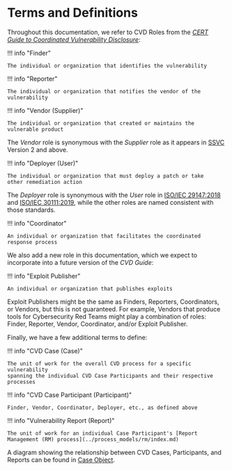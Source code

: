 # Terms and Definitions

Throughout this documentation, we refer to CVD Roles from the [*CERT Guide to Coordinated
Vulnerability Disclosure*](https://certcc.github.io/CERT-Guide-to-CVD):

!!! info "Finder"

    The individual or organization that identifies the vulnerability

!!! info "Reporter"

    The individual or organization that notifies the vendor of the
    vulnerability

!!! info "Vendor (Supplier)"

    The individual or organization that created or maintains the
    vulnerable product

The *Vendor* role is synonymous with the *Supplier* role as it appears
in [SSVC](https://github.com/CERTCC/SSVC) Version 2 and above.

!!! info "Deployer (User)"

    The individual or organization that must deploy a patch or take
    other remediation action

The *Deployer* role is synonymous with the *User* role in
[ISO/IEC 29147:2018](https://www.iso.org/standard/72311.html)
and
[ISO/IEC 30111:2019](https://www.iso.org/standard/69725.html),
while the other roles are named consistent with those standards.

!!! info "Coordinator"

    An individual or organization that facilitates the coordinated
    response process

We also add a new role in this documentation, which we expect to incorporate
into a future version of the *CVD Guide*:

!!! info "Exploit Publisher"

    An individual or organization that publishes exploits

Exploit Publishers might be the same as Finders, Reporters, Coordinators, or
Vendors, but this is not guaranteed.
For example, Vendors that produce tools for Cybersecurity Red Teams might play a combination
of roles: Finder, Reporter, Vendor, Coordinator, and/or Exploit Publisher.

Finally, we have a few additional terms to define:

!!! info "CVD Case (Case)"

    The unit of work for the overall CVD process for a specific vulnerability
    spanning the individual CVD Case Participants and their respective processes

!!! info "CVD Case Participant (Participant)"

    Finder, Vendor, Coordinator, Deployer, etc., as defined above

!!! info "Vulnerability Report (Report)"

    The unit of work for an individual Case Participant's [Report Management (RM) process](../process_models/rm/index.md)

A diagram showing the relationship between CVD Cases, Participants, and Reports can be
found in [Case Object](../../howto/case_object.md).
